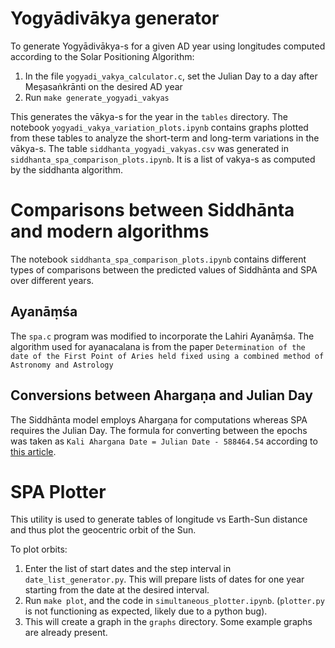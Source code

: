 # Yogyādivākya generator
To generate Yogyādivākya-s for a given AD year using longitudes computed according to the Solar Positioning Algorithm:
1. In the file `yogyadi_vakya_calculator.c`, set the Julian Day to a day after Meṣasaṅkrānti on the desired AD year
2. Run `make generate_yogyadi_vakyas`

This generates the vākya-s for the year in the `tables` directory. The notebook `yogyadi_vakya_variation_plots.ipynb` contains graphs plotted from these tables to analyze the short-term and long-term variations in the vākya-s. The table `siddhanta_yogyadi_vakyas.csv` was generated in `siddhanta_spa_comparison_plots.ipynb`. It is a list of vakya-s as computed by the siddhanta algorithm.

# Comparisons between Siddhānta and modern algorithms
The notebook `siddhanta_spa_comparison_plots.ipynb` contains different types of comparisons between the predicted values of Siddhānta and SPA over different years.
## Ayanāṃśa
The `spa.c` program was modified to incorporate the Lahiri Ayanāṃśa. The algorithm used for ayanacalana is from the paper `Determination of the date of the First Point of Aries held fixed using a combined method of Astronomy and Astrology`
## Conversions between Ahargaṇa and Julian Day
The Siddhānta model employs Ahargaṇa for computations whereas SPA requires the Julian Day. The formula for converting between the epochs was taken as `Kali Ahargana Date = Julian Date - 588464.54` according to [this article](https://medium.com/thoughts-on-jyotish/the-kali-epoch-and-ahargana-part-6-utilising-julian-day-number-to-determine-ahargana-9068deac032c).

# SPA Plotter
This utility is used to generate tables of longitude vs Earth-Sun distance and thus plot the geocentric orbit of the Sun.

To plot orbits:
1. Enter the list of start dates and the step interval in `date_list_generator.py`. This will prepare lists of dates for one year starting from the date at the desired interval.
2. Run `make plot`, and the code in `simultaneous_plotter.ipynb`. (`plotter.py` is not functioning as expected, likely due to a python bug).
3. This will create a graph in the `graphs` directory. Some example graphs are already present.